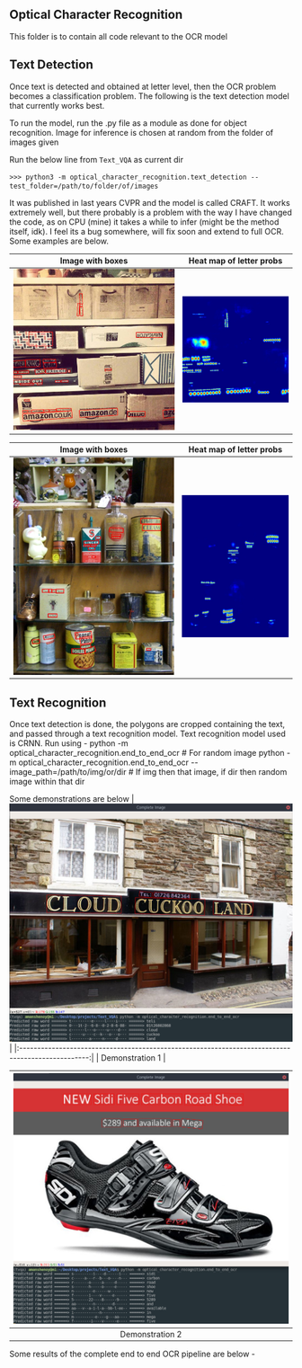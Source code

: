 ## Optical Character Recognition

This folder is to contain all code relevant to the OCR model

## Text Detection

Once text is detected and obtained at letter level, then the OCR problem becomes a classification problem. The following is the text detection model that currently works best.  

To run the model, run the .py file as a module as done for object recognition. Image for inference is chosen at random from the folder of images given 

Run the below line from `Text_VQA` as current dir

    >>> python3 -m optical_character_recognition.text_detection --test_folder=/path/to/folder/of/images

It was published in last years CVPR and the model is called CRAFT. It works extremely well, but there probably is a problem with the way I have changed the code, as on CPU (mine) it takes a while to infer (might be the method itself, idk). I feel its a bug somewhere, will fix soon and extend to full OCR. Some examples are below.

Image with boxes           |  Heat map of letter probs
:-------------------------:|:-------------------------:
![](https://github.com/Alex-Mathai-98/Text_VQA/blob/master/optical_character_recognition/inference_examples/detection_754c36b7179116de.jpg)  |  ![](https://github.com/Alex-Mathai-98/Text_VQA/blob/master/optical_character_recognition/inference_examples/letter_heatmap_754c36b7179116de.jpg)

Image with boxes           |  Heat map of letter probs
:-------------------------:|:-------------------------:
![](https://github.com/Alex-Mathai-98/Text_VQA/blob/master/optical_character_recognition/inference_examples/detection_b00478eb3c722013.jpg)  |  ![](https://github.com/Alex-Mathai-98/Text_VQA/blob/master/optical_character_recognition/inference_examples/letter_heatmap_b00478eb3c722013.jpg)

## Text Recognition 
Once text detection is done, the polygons are cropped containing the text, and passed through a text recognition model. Text recognition model used is CRNN. Run using - 
    python -m optical_character_recognition.end_to_end_ocr # For random image
    python -m optical_character_recognition.end_to_end_ocr --image_path=/path/to/img/or/dir # If img then that image, if dir then random image within that dir
  
Some demonstrations are below
| ![dialogue](https://github.com/Alex-Mathai-98/Text_VQA/blob/master/optical_character_recognition/inference_examples/demonstration2.png) |
|:-------------------------------------------------------------------------------------------------:|
| Demonstration 1 |

| ![dialogue](https://github.com/Alex-Mathai-98/Text_VQA/blob/master/optical_character_recognition/inference_examples/demonstration1.png) |
|:-------------------------------------------------------------------------------------------:|
| Demonstration 2 |
   
Some results of the complete end to end OCR pipeline are below -
